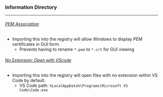 ### Information Directory ###
---
###### [PEM Association](PEM%20Association.reg) ######
  - Importing this into the registry will allow Windows to display PEM certificates in GUI form.
    - Prevents having to rename `*.pem` to `*.crt` for GUI viewing <br>
###### [No Extension: Open with VScode](No%20Extension%20-%20Open%20with%20VScode.reg) ######
  - Importing this into the registry will open files with no extension within VS Code by default.
    - VS Code path: `%LocalAppData%\Programs\Microsoft VS Code\Code.exe`

